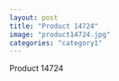 ```yaml
---
layout: post
title: "Product 14724"
image: "product14724.jpg"
categories: "category1"
---
```

Product 14724
